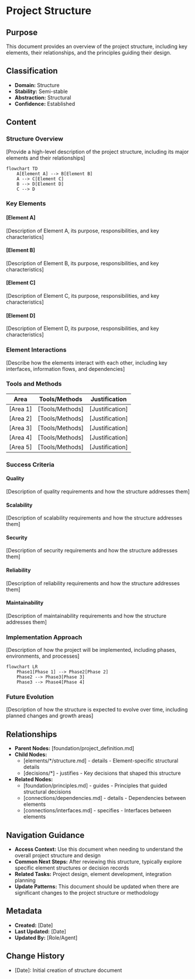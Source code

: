 # Project Structure

## Purpose
This document provides an overview of the project structure, including key elements, their relationships, and the principles guiding their design.

## Classification
- **Domain:** Structure
- **Stability:** Semi-stable
- **Abstraction:** Structural
- **Confidence:** Established

## Content

### Structure Overview

[Provide a high-level description of the project structure, including its major elements and their relationships]

```mermaid
flowchart TD
    A[Element A] --> B[Element B]
    A --> C[Element C]
    B --> D[Element D]
    C --> D
```

### Key Elements

#### [Element A]
[Description of Element A, its purpose, responsibilities, and key characteristics]

#### [Element B]
[Description of Element B, its purpose, responsibilities, and key characteristics]

#### [Element C]
[Description of Element C, its purpose, responsibilities, and key characteristics]

#### [Element D]
[Description of Element D, its purpose, responsibilities, and key characteristics]

### Element Interactions

[Describe how the elements interact with each other, including key interfaces, information flows, and dependencies]

### Tools and Methods

| Area | Tools/Methods | Justification |
|-------|--------------|---------------|
| [Area 1] | [Tools/Methods] | [Justification] |
| [Area 2] | [Tools/Methods] | [Justification] |
| [Area 3] | [Tools/Methods] | [Justification] |
| [Area 4] | [Tools/Methods] | [Justification] |
| [Area 5] | [Tools/Methods] | [Justification] |

### Success Criteria

#### Quality
[Description of quality requirements and how the structure addresses them]

#### Scalability
[Description of scalability requirements and how the structure addresses them]

#### Security
[Description of security requirements and how the structure addresses them]

#### Reliability
[Description of reliability requirements and how the structure addresses them]

#### Maintainability
[Description of maintainability requirements and how the structure addresses them]

### Implementation Approach

[Description of how the project will be implemented, including phases, environments, and processes]

```mermaid
flowchart LR
    Phase1[Phase 1] --> Phase2[Phase 2]
    Phase2 --> Phase3[Phase 3]
    Phase3 --> Phase4[Phase 4]
```

### Future Evolution

[Description of how the structure is expected to evolve over time, including planned changes and growth areas]

## Relationships
- **Parent Nodes:** [foundation/project_definition.md]
- **Child Nodes:** 
  - [elements/*/structure.md] - details - Element-specific structural details
  - [decisions/*] - justifies - Key decisions that shaped this structure
- **Related Nodes:** 
  - [foundation/principles.md] - guides - Principles that guided structural decisions
  - [connections/dependencies.md] - details - Dependencies between elements
  - [connections/interfaces.md] - specifies - Interfaces between elements

## Navigation Guidance
- **Access Context:** Use this document when needing to understand the overall project structure and design
- **Common Next Steps:** After reviewing this structure, typically explore specific element structures or decision records
- **Related Tasks:** Project design, element development, integration planning
- **Update Patterns:** This document should be updated when there are significant changes to the project structure or methodology

## Metadata
- **Created:** [Date]
- **Last Updated:** [Date]
- **Updated By:** [Role/Agent]

## Change History
- [Date]: Initial creation of structure document
